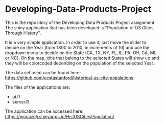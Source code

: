 Developing-Data-Products-Project
================================

This is the repository of the Developing Data Products Project assignment. The shiny application that has been developed is "Population of US Cities Through History".

It is a very simple application. In order to use it, just move the slider to decide on the Year (from 1800 to 2010, in increments of 10) and use the dropdown menu to decide on the State (CA, TX, NY, FL, IL, PA, OH, GA, MI, or NC). On the map, citis that belong to the selected States will show up and they will be colorcoded depending on the population of the selected Year.

The data set used can be found here: https://github.com/cestastanford/historical-us-city-populations

The files of the applications are:
* ui.R
* server.R

The application can be accessed here: https://igorcizelj.shinyapps.io/HistUSCitiesPopulation/

